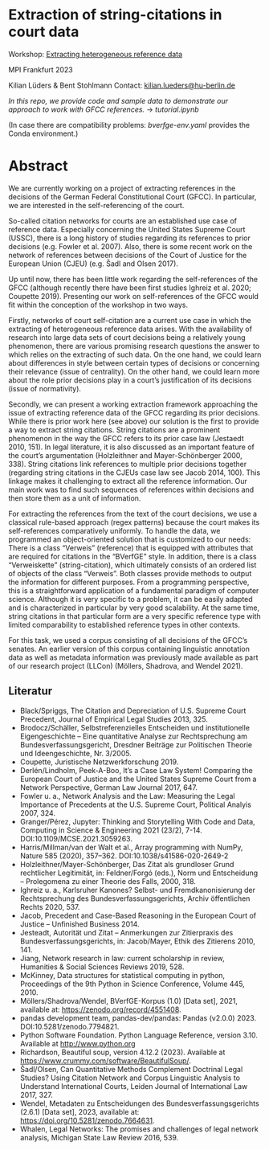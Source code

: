 # Extraction of string-citations in court data

Workshop:
[Extracting heterogeneous reference data](https://mpilhlt.github.io/reference-extraction/workshop-2023/programme/)

MPI Frankfurt 2023

Kilian Lüders & Bent Stohlmann
Contact: kilian.lueders@hu-berlin.de

*In this repo, we provide code and sample data to demonstrate our approach to work with GFCC references.* -> *tutorial.ipynb*

(In case there are compatibility problems: *bverfge-env.yaml* provides the Conda environment.)


# Abstract
We are currently working on a project of extracting references in the decisions of the German Federal Constitutional Court (GFCC). In particular, we are interested in the self-referencing of the court.

So-called citation networks for courts are an established use case of reference data. Especially concerning the United States Supreme Court (USSC), there is a long history of studies regarding its references to prior decisions (e.g. Fowler et al. 2007). Also, there is some recent work on the network of references between decisions of the Court of Justice for the European Union (CJEU) (e.g. Šadl and Olsen 2017).

Up until now, there has been little work regarding the self-references of the GFCC (although recently there have been first studies Ighreiz et al. 2020; Coupette 2019). Presenting our work on self-references of the GFCC would fit within the conception of the workshop in two ways.

Firstly, networks of court self-citation are a current use case in which the extracting of heterogeneous reference data arises. With the availability of research into large data sets of court decisions being a relatively young phenomenon, there are various promising research questions the answer to which relies on the extracting of such data. On the one hand, we could learn about differences in style between certain types of decisions or concerning their relevance (issue of centrality). On the other hand, we could learn more about the role prior decisions play in a court’s justification of its decisions (issue of normativity).

Secondly, we can present a working extraction framework approaching the issue of extracting reference data of the GFCC regarding its prior decisions. While there is prior work here (see above) our solution is the first to provide a way to extract string citations. String citations are a prominent phenomenon in the way the GFCC refers to its prior case law (Jestaedt 2010, 151). In legal literature, it is also discussed as an important feature of the court’s argumentation (Holzleithner and Mayer-Schönberger 2000, 338). String citations link references to multiple prior decisions together (regarding string citations in the CJEUs case law see Jacob 2014, 100). This linkage makes it challenging to extract all the reference information. Our main work was to find such sequences of references within decisions and then store them as a unit of information.

For extracting the references from the text of the court decisions, we use a classical rule-based approach (regex patterns) because the court makes its self-references comparatively uniformly. To handle the data, we programmed an object-oriented solution that is customized to our needs: There is a class “Verweis” (reference) that is equipped with attributes that are required for citations in the “BVerfGE” style. In addition, there is a class “Verweiskette” (string-citation), which ultimately consists of an ordered list of objects of the class “Verweis”. Both classes provide methods to output the information for different purposes. From a programming perspective, this is a straightforward application of a fundamental paradigm of computer science. Although it is very specific to a problem, it can be easily adapted and is characterized in particular by very good scalability. At the same time, string citations in that particular form are a very specific reference type with limited comparability to established reference types in other contexts.

For this task, we used a corpus consisting of all decisions of the GFCC’s senates. An earlier version of this corpus containing linguistic annotation data as well as metadata information was previously made available as part of our research project (LLCon) (Möllers, Shadrova, and Wendel 2021).

## Literatur
- Black/Spriggs, The Citation and Depreciation of U.S. Supreme Court Precedent, Journal of Empirical Legal Studies 2013, 325.
- Brodocz/Schäller, Selbstreferenzielles Entscheiden und institutionelle Eigengeschichte – Eine quantitative Analyse zur Rechtsprechung am Bundesverfassungsgericht, Dresdner Beiträge zur Politischen Theorie und Ideengeschichte, Nr. 3/2005.
- Coupette, Juristische Netzwerkforschung 2019.
- Derlén/Lindholm, Peek-A-Boo, It’s a Case Law System! Comparing the European Court of Justice and the United States Supreme Court from a Network Perspective, German Law Journal 2017, 647.
- Fowler u. a., Network Analysis and the Law: Measuring the Legal Importance of Precedents at the U.S. Supreme Court, Political Analyis 2007, 324.
- Granger/Pérez, Jupyter: Thinking and Storytelling With Code and Data, Computing in Science & Engineering 2021 (23/2), 7-14. DOI:10.1109/MCSE.2021.3059263.
- Harris/Millman/van der Walt et al., Array programming with NumPy, Nature 585 (2020), 357–362. DOI:10.1038/s41586-020-2649-2
- Holzleithner/Mayer-Schönberger, Das Zitat als grundloser Grund rechtlicher Legitimität, in: Feldner/Forgó (eds.), Norm und Entscheidung – Prolegomena zu einer Theorie des Falls, 2000, 318.
- Ighreiz u. a., Karlsruher Kanones? Selbst- und Fremdkanonisierung der Rechtsprechung des Bundesverfassungsgerichts, Archiv öffentlichen Rechts 2020, 537.
- Jacob, Precedent and Case-Based Reasoning in the European Court of Justice – Unfinished Business 2014.
- Jesteadt, Autorität und Zitat – Anmerkungen zur Zitierpraxis des Bundesverfassungsgerichts, in: Jacob/Mayer, Ethik des Zitierens 2010, 141.
- Jiang, Network research in law: current scholarship in review, Humanities & Social Sciences Reviews 2019, 528.
- McKinney, Data structures for statistical computing in python, Proceedings of the 9th Python in Science Conference, Volume 445, 2010.
- Möllers/Shadrova/Wendel, BVerfGE-Korpus (1.0) [Data set], 2021, available at: https://zenodo.org/record/4551408.
- pandas development team, pandas-dev/pandas: Pandas (v2.0.0) 2023. DOI:10.5281/zenodo.7794821.
- Python Software Foundation. Python Language Reference, version 3.10. Available at http://www.python.org
- Richardson, Beautiful soup, version 4.12.2 (2023). Available at https://www.crummy.com/software/BeautifulSoup/.
- Šadl/Olsen, Can Quantitative Methods Complement Doctrinal Legal Studies? Using Citation Network and Corpus Linguistic Analysis to Understand International Courts, Leiden Journal of International Law 2017, 327.
- Wendel, Metadaten zu Entscheidungen des Bundesverfassungsgerichts (2.6.1) [Data set], 2023, available at: https://doi.org/10.5281/zenodo.7664631.
- Whalen, Legal Networks: The promises and challenges of legal network analysis, Michigan State Law Review 2016, 539.